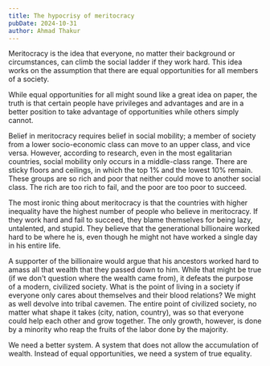 ```yaml
---
title: The hypocrisy of meritocracy
pubDate: 2024-10-31
author: Ahmad Thakur
---
```


Meritocracy is the idea that everyone, no matter their background or circumstances, can climb the social ladder if they work hard. This idea works on the assumption that there are equal opportunities for all members of a society.

While equal opportunities for all might sound like a great idea on paper, the truth is that certain people have privileges and advantages and are in a better position to take advantage of opportunities while others simply cannot. 

Belief in meritocracy requires belief in social mobility; a member of society from a lower socio-economic class can move to an upper class, and vice versa. However, according to research, even in the most egalitarian countries, social mobility only occurs in a middle-class range. There are sticky floors and ceilings, in which the top 1% and the lowest 10% remain. These groups are so rich and poor that neither could move to another social class. The rich are too rich to fail, and the poor are too poor to succeed.

The most ironic thing about meritocracy is that the countries with higher inequality have the highest number of people who believe in meritocracy. If they work hard and fail to succeed, they blame themselves for being lazy, untalented, and stupid. They believe that the generational billionaire worked hard to be where he is, even though he might not have worked a single day in his entire life.

A supporter of the billionaire would argue that his ancestors worked hard to amass all that wealth that they passed down to him. While that might be true (if we don't question where the wealth came from), it defeats the purpose of a modern, civilized society. What is the point of living in a society if everyone only cares about themselves and their blood relations? We might as well devolve into tribal cavemen. The entire point of civilized society, no matter what shape it takes (city, nation, country), was so that everyone could help each other and grow together. The only growth, however, is done by a minority who reap the fruits of the labor done by the majority.

We need a better system. A system that does not allow the accumulation of wealth. Instead of equal opportunities, we need a system of true equality.